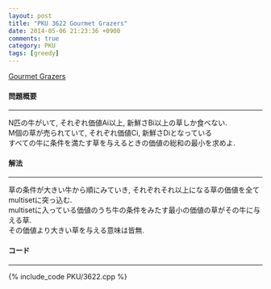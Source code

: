 ```yaml
---
layout: post
title: "PKU 3622 Gourmet Grazers"
date: 2014-05-06 21:23:36 +0900
comments: true
category: PKU
tags: [greedy]
---
```


[Gourmet Grazers](http://poj.org/problem?id=3622)

#### 問題概要

****

N匹の牛がいて, それぞれ価値Ai以上, 新鮮さBi以上の草しか食べない.<br>
M個の草が売られていて, それぞれ価値Ci, 新鮮さDiとなっている<br>
すべての牛に条件を満たす草を与えるときの価値の総和の最小を求めよ.


#### 解法

****

草の条件が大きい牛から順にみていき, それぞれそれ以上になる草の価値を全てmultisetに突っ込む.<br>
multisetに入っている価値のうち牛の条件をみたす最小の価値の草がその牛に与える草.<br>
その価値より大きい草を与える意味は皆無.


#### コード

****

{% include_code PKU/3622.cpp %}

